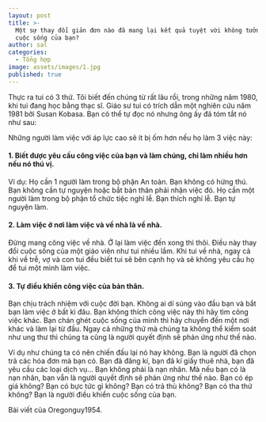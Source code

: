 ```yaml
---
layout: post
title: >-
  Một sự thay đổi giản đơn nào đã mang lại kết quả tuyệt vời không tưởng trong
  cuộc sống của bạn?
author: sal
categories:
  - Tổng hợp
image: assets/images/1.jpg
published: true
---
```

Thực ra tui có 3 thứ. Tôi biết đến chúng từ rất lâu rồi, trong những năm 1980, khi tui đang học bằng thạc sĩ. Giáo sư tui có trích dẫn một nghiên cứu năm 1981 bởi Susan Kobasa. Bạn có thể tự đọc nó nhưng ông ấy đã tóm tắt nó như sau:

Những người làm việc với áp lực cao sẽ ít bị ốm hơn nếu họ làm 3 việc này:

#### 1. Biết được yêu cầu công việc của bạn và làm chúng, chỉ làm nhiều hơn nếu nó thú vị.

Ví dụ: Họ cần 1 người làm trong bộ phận An toàn. Bạn không có hứng thú. Bạn không cần tự nguyện hoặc bắt bản thân phải nhận việc đó. Họ cần một người làm trong bộ phận tổ chức tiệc nghỉ lễ. Bạn thích nghỉ lễ. Bạn tự nguyện làm.

#### 2. Làm việc ở nơi làm việc và về nhà là về nhà.

Đừng mang công việc về nhà. Ở lại làm việc đến xong thì thôi. Điều này thay đổi cuộc sống của một giáo viên như tui nhiều lắm. Khi tui về nhà, ngay cả khi về trễ, vợ và con tui đều biết tui sẽ bên cạnh họ và sẽ không yêu cầu họ để tui một mình làm việc.

#### 3. Tự điều khiển công việc của bản thân.

Bạn chịu trách nhiệm với cuộc đời bạn. Không ai dí súng vào đầu bạn và bắt bạn làm việc ở bất kì đâu. Bạn không thích công việc này thì hãy tìm công việc khác. Bạn chán ghét cuộc sống của mình thì hãy chuyển đến một nơi khác và làm lại từ đầu. Ngay cả những thứ mà chúng ta không thể kiểm soát như ung thư thì chúng ta cũng là người quyết định sẽ phản ứng như thế nào.

Ví dụ như chúng ta có nên chiến đấu lại nó hay không. Bạn là người đã chọn trả các hóa đơn mà bạn có. Bạn đã đăng kí, bạn đã kí giấy thuê nhà, bạn đã yêu cầu các loại dịch vụ... Bạn không phải là nạn nhân. Mà nếu bạn có là nạn nhân, bạn vẫn là người quyết định sẽ phản ứng như thế nào. Bạn có ép giá không? Bạn có bực tức gì không? Bạn có trả thù không? Bạn có tha thứ không? Bạn là người điều khiển cuộc sống của bạn.

Bài viết của Oregonguy1954.
